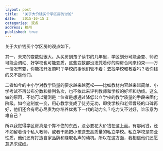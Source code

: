 ```yaml
---
layout: post
title:  '关于大价钱买个学区房的讨论'
date:   2015-10-15 2
categories: 观点
address: 杭州
published: true
---
```

关于大价钱买个学区房的观点如下。

其一，未来的变数就很大。从买房到孩子读书的几年里，学区划分可能会变、师资可能会调动、好学校也可能变质，这些变数都没法凭着你的购房合同来约束——万一情况有变，你能找开发商吗？学校的事他们管不着；去找学校和教委吗？收你钱的又不是他们。

二者如今的中小学对教学质量的要求越来越宽松——比如教材内容越来越简单、小学考试不再公布分数和排列名次，也不依此来评判教师和学校的好坏和功绩。这么做的原因，不妨可以猜测是上位者是想通过降低公立学校的教学质量的手段来固化阶级。如今这制度一变，用心教学变成了徒劳无功，即使学校和老师曾经的口碑再好，他们还会有尽心尽责为你培养优秀下一代的动力么？吃力又不讨好，谁乐意为难自己？

所以我觉得学区房真是个靠不住的东西，没必要花大价钱在这上面。有那闲钱，还不如留着请个私人教师，或者干脆把小孩送去高质量的私立学校。私立学校是商业性质，他们还有打造自家品牌和赚取名声的动机。所以在这方面，我相信他们还愿意追求成绩。